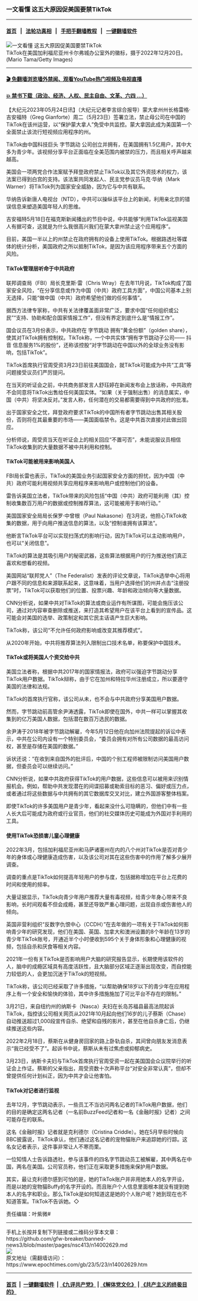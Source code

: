 ### 一文看懂 这五大原因促美国要禁TikTok
------------------------

#### [首页](https://github.com/gfw-breaker/banned-news3/blob/master/README.md) &nbsp;&nbsp;|&nbsp;&nbsp; [法轮功真相](https://github.com/begood0513/basic/blob/master/README.md)  &nbsp;&nbsp;|&nbsp;&nbsp; [手把手翻墙教程](https://github.com/gfw-breaker/guides/wiki)  &nbsp;&nbsp;|&nbsp;&nbsp; [一键翻墙软件](https://github.com/gfw-breaker/nogfw/blob/master/README.md)  



<div><img alt="一文看懂 这五大原因促美国要禁TikTok" class="attachment-djy_600_400 size-djy_600_400 wp-post-image" src="https://i.epochtimes.com/assets/uploads/2023/03/id13943734-GettyImages-1269163450-600x400.jpg"/>
<div class="caption">
 TikTok在美国加利福尼亚州卡尔弗城办公室外的徽标，摄于2022年12月20日。(Mario Tama/Getty Images)
</div></div><hr/>

#### [ 🎬  免翻墙浏览墙外禁闻、观看YouTube热门视频及电视直播](https://github.com/gfw-breaker/HelloWorld)

#### [ 💥  禁书下载（政治、经济、人权、民主自由、文革、六四 ...）](https://github.com/gfw-breaker/books/blob/master/README.md)

<div><p>
 【大纪元2023年05月24日讯】（大纪元记者李言综合报导）蒙大拿州州长格雷格·吉安福特（Greg Gianforte）周二（5月23日）签署立法，禁止母公司在中国的TikTok在该州运营，以“保护蒙大拿人”免受中共监控。蒙大拿因此成为美国第一个全面禁止该流行短视频应用程序的州。
</p>
<p>
 TikTok由中国科技巨头
 <ok href="https://www.epochtimes.com/gb/tag/%E5%AD%97%E8%8A%82%E8%B7%B3%E5%8A%A8.html">
  字节跳动
 </ok>
 公司创立并拥有，在美国拥有1.5亿用户，其中大多为青少年。该视频分享平台正面临在全美范围内被禁的压力，而且相关呼声越来越高。
</p>
<p>
 美国会一项两党合作法案赋予拜登政府禁止TikTok以及其它外资技术的权力，该法案已得到白宫的支持。该法案共同发起人、民主党参议员马克‧华纳（Mark Warner）将TikTok列为国家安全威胁，因为它与中共有联系。
</p>
<p>
 华纳告诉新唐人电视台（NTD），中共可以操纵该平台上的新闻，利用亲北京的错误信息来塑造美国年轻人的思维。
</p>
<p>
 吉安福特5月18日在福克斯新闻播出的节目中说，中共能够“利用TikTok监视美国人有据可查，这就是为什么我很高兴我们在蒙大拿州禁止这个应用程序”。
</p>
<p>
 目前，美国一半以上的州禁止在政府拥有的设备上使用TikTok。根据路透社等媒体的统计分析，美国政府之所以抵制TikTok，是因为该应用程序带来五个方面的风险。
</p>
<h4>
 TikTok管理层听命于中共政府
</h4>
<p>
 联邦调查局（FBI）局长克里斯·雷（Chris Wray）在去年11月说，TikTok构成了国家安全风险，“在分享信息或作为中国（中共）政府工具方面”，中国公司基本上别无选择，只能“做中国（中共）政府希望他们做的任何事情”。
</p>
<p>
 据西方法律专家称，中共有关法律覆盖面非常广泛，要求中国“任何组织或公民”“支持、协助和配合国家情报工作”，但没有界定到底什么是“情报工作”。
</p>
<p>
 国会议员在3月份表示，中共政府在
 <ok href="https://www.epochtimes.com/gb/tag/%E5%AD%97%E8%8A%82%E8%B7%B3%E5%8A%A8.html">
  字节跳动
 </ok>
 拥有“黄金份额”（golden share），使其对TikTok拥有控制权。TikTok称，一个中共实体“拥有字节跳动子公司——
 <ok href="https://www.epochtimes.com/gb/tag/%E6%8A%96%E9%9F%B3.html">
  抖音
 </ok>
 信息服务1%的股份”，还称该控股“对字节跳动在中国以外的全球业务没有影响，包括TikTok”。
</p>
<p>
 TikTok首席执行官周受资3月23日前往美国国会，就TikTok可能成为中共“工具”等问题接受议员们严厉提问。
</p>
<p>
 在当天的听证会之前，中共商务部发言人舒珏婷在新闻发布会上放话称，中共政府不会同意将TikTok出售给任何美国实体。“如果（关于强制出售）的消息属实，中国（中共）将坚决反对。”发言人称，任何潜在的交易都需要得到中共政府的批准。
</p>
<p>
 出于国家安全之忧，拜登政府要求TikTok的中国所有者字节跳动出售其相关股份，否则将在其最重要的市场——美国面临禁令。这是中共首次直接对此做出回应。
</p>
<p>
 分析师说，周受资当天在听证会上的相关回应“不置可否”，未能说服议员相信TikTok收集到的大量数据不被中共利用和控制。
</p>
<h4>
 TikTok可能被用来影响美国人
</h4>
<p>
 FBI局长雷也表示，TikTok的美国业务引起国家安全方面的担忧，因为中国（中共）政府可能利用视频共享应用程序来影响用户或控制他们的设备。
</p>
<p>
 雷告诉美国立法者，TikTok带来的风险包括“中国（中共）政府可能利用（其）控制收集数百万用户的数据或控制推荐算法，这可能被用于影响行动。”
</p>
<p>
 美国国家安全局局长保罗·中曾根（Paul Nakasone）在3月说，他担心TikTok收集的数据，用于向用户推送信息的算法，以及“控制谁拥有该算法”。
</p>
<p>
 他断言TikTok平台可以实现扫荡式的影响行动，因为TikTok可以主动影响用户，也可以“关闭信息”。
</p>
<p>
 TikTok的算法是其吸引用户的秘密武器，这些算法根据用户的行为推送他们真正喜欢和想看的视频。
</p>
<p>
 美国网站“联邦党人”（The Federalist）发表的评论文章说，TikTok选举中心将用户跟不同的信息和来源联系起来，这意味着，当用户选择他们的州并点击“注册投票”时，TikTok可以获取他们的位置、投票兴趣、年龄和政治倾向等大量数据。
</p>
<p>
 CNN分析说，如果中共对TikTok的算法或商业运作有所谋图，可能会施压该公司，通过对内容审查删除或推送，来打造其希望用户在该平台上看到的宣传品。这可能会对美国的选举、政策制定和其它民主话语产生巨大影响。
</p>
<p>
 TikTok称，该公司“不允许任何政府影响或改变其推荐模式”。
</p>
<p>
 从2020年开始，中共将推荐算法列入限制出口技术名单，称要保护中国技术。
</p>
<h4>
 TikTok或将美国人个资交给中共
</h4>
<p>
 美国立法者称，根据中共2017年的国家情报法，政府可以强迫字节跳动分享TikTok用户数据。TikTok辩称，由于它在加州和特拉华州注册成立，所以要遵守美国的法律和法规。
</p>
<p>
 TikTok的首席执行官称，该公司从未，也不会与中共政府分享美国用户数据。
</p>
<p>
 然而，字节跳动前高管余尹涛透露，TikTok即使在国外，中共一样可以掌握其收集到的亿万美国人数据，包括潜在数百万选民的数据。
</p>
<p>
 余尹涛于2018年被字节跳动解雇，今年5月12日他在向加州法院提起的诉讼中表示，中共在公司内设有一个特别委员会，“委员会拥有对所有公司数据的最高访问权，甚至是存储在美国的数据。”
</p>
<p>
 诉状还说：“在收到来自国外的批评后，中国的个别工程师被限制访问美国用户数据，但委员会可以继续访问。”
</p>
<p>
 CNN分析说，如果中共政府获得TikTok的用户数据，这些信息可以被用来识别情报机会。例如，帮助中共发现潜在的间谍招募或勒索目标的恶习、偏好或压力点，或者通过将这些数据与中共拥有的其它数据库交叉对比，建立外国游客整体档案。
</p>
<p>
 即使TikTok的许多美国用户是青少年，看起来没什么可隐瞒的，但他们中有一些人长大后可能成为政府或行业官员，他们的社交媒体历史可能成为外国对手利用的工具。
</p>
<h4>
 使用TikTok恐损害儿童心理健康
</h4>
<p>
 2022年3月，包括加利福尼亚州和马萨诸塞州在内的八个州对TikTok是否对青少年的身体或心理健康造成伤害，以及该公司对其在这些伤害中的作用了解多少展开调查。
</p>
<p>
 调查的重点是TikTok如何提高年轻用户的参与度，包括据称增加在平台上花费的时间和使用的频率。
</p>
<p>
 大量证据显示，TikTok向青少年用户推荐大量有毒视频，给青少年身心带来不良影响，长时间观看不但会成瘾，甚至还导致严重心理问题，出现自杀或伤害他人的倾向。
</p>
<p>
 英国非营利组织“反数字仇恨中心（CCDH）”在去年做的一项有关于TikTok如何影响青少年的研究发现，他们在美国、英国、加拿大和澳洲设置的8个年龄在13岁的青少年TikTok账号，开通近半个小时便收到595个关于身体形象和心理健康的视频，包括自杀和厌食等相关内容。
</p>
<p>
 2021年一份有关TikTok是否影响用户大脑的研究报告显示，长期使用该软件的人，脑中的成瘾区域具有高度活跃性，且大脑部分区域正逐渐出现改变，而自控能力较低的人，会更加沉迷于TikTok的短视频。
</p>
<p>
 TikTok称，该公司已经采取了许多措施，“以帮助确保18岁以下的青少年在应用程序上有一个安全和愉快的体验，其中许多措施施加了可比平台不存在的限制。”
</p>
<p>
 3月21日，来自纽约州的纳斯卡（Nasca）夫妇在长岛苏福县最高法院起诉TikTok，指控该公司相关网页从2021年10月起向他们16岁的儿子蔡斯（Chase）自动推送超过1,000段宣传自杀、绝望和自残的影片，甚至在他自杀身亡后，仍继续推送这些内容。
</p>
<p>
 2022年2月18日，蔡斯在从健身房回家的路上卧轨自杀，其间曾向朋友发消息表示“我已经受不了”。起诉书中说，蔡斯从未有过焦虑或抑郁病史。
</p>
<p>
 3月23日，纳斯卡夫妇与TikTok首席执行官周受资一起在美国国会众议院举行的听证会上作证。蔡斯的父亲指出，周受资数十次声称平台“对安全非常认真”，但却不曾提供任何计划纠正，因为中共才会让他害怕。
</p>
<h4>
 TikTok对记者进行监视
</h4>
<p>
 去年12月，字节跳动表示，一些员工不当访问两名记者的TikTok用户数据，他们的目的是确定这两名记者（一名前BuzzFeed记者和一名《金融时报》记者）之间可能存在的联系。
</p>
<p>
 这名《金融时报》记者就是克利德尔（Cristina Criddle）。她在5月早些时候向BBC披露说，TikTok承认，他们通过这名记者的宠物猫账户来追踪她的行踪。这名女记者表示，这件事非常让人不寒而栗。
</p>
<p>
 一位知情人士告诉路透社，参与该事件的四名字节跳动员工被解雇，其中两名在中国，两名在美国。公司官员称，他们正在采取更多措施来保护用户数据。
</p>
<p>
 其实，最让克利德尔感到可怕的是，她的TikTok账户并非用她本人的名字开设，而是以她的宠物猫Buffy的名字开设的。而且账户个人信息里面根本就没有提到她本人的名字和职业。那么TikTok是如何知道这是她的个人账户呢？她到现在也不知道答案。TikTok不告诉她。◇
</p>
<p>
 责任编辑：叶紫微#
</p>
</div>
<hr/>
手机上长按并复制下列链接或二维码分享本文章：<br/>
https://github.com/gfw-breaker/banned-news3/blob/master/pages/nsc413/n14002629.md <br/>
<a href='https://github.com/gfw-breaker/banned-news3/blob/master/pages/nsc413/n14002629.md'><img src='https://github.com/gfw-breaker/banned-news3/blob/master/pages/nsc413/n14002629.md.png'/></a> <br/>
原文地址（需翻墙访问）：https://www.epochtimes.com/gb/23/5/23/n14002629.htm


------------------------
#### [首页](https://github.com/gfw-breaker/banned-news3/blob/master/README.md) &nbsp;|&nbsp; [一键翻墙软件](https://github.com/gfw-breaker/nogfw/blob/master/README.md) &nbsp;| [《九评共产党》](https://github.com/gfw-breaker/9ping.md/blob/master/README.md#九评之一评共产党是什么) | [《解体党文化》](https://github.com/gfw-breaker/jtdwh.md/blob/master/README.md) | [《共产主义的终极目的》](https://github.com/gfw-breaker/gczydzjmd.md/blob/master/README.md)


<img src='http://gfw-breaker.win/banned-news3/pages/nsc413/n14002629.md' width='0px' height='0px'/>